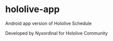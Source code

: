 # hololive-app
Android app version of Hololive Schedule

Developed by Nyxordinal for Hololive Community
